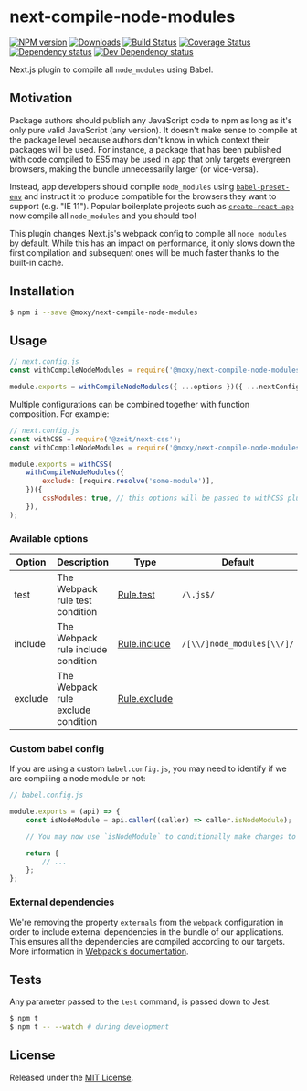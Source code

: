 # next-compile-node-modules

[![NPM version][npm-image]][npm-url] [![Downloads][downloads-image]][npm-url] [![Build Status][travis-image]][travis-url] [![Coverage Status][codecov-image]][codecov-url] [![Dependency status][david-dm-image]][david-dm-url] [![Dev Dependency status][david-dm-dev-image]][david-dm-dev-url]

[npm-url]:https://npmjs.org/package/@moxy/next-compile-node-modules
[downloads-image]:https://img.shields.io/npm/dm/@moxy/next-compile-node-modules.svg
[npm-image]:https://img.shields.io/npm/v/@moxy/next-compile-node-modules.svg
[travis-url]:https://travis-ci.org/moxystudio/next-compile-node-modules
[travis-image]:http://img.shields.io/travis/moxystudio/next-compile-node-modules/master.svg
[codecov-url]:https://codecov.io/gh/moxystudio/next-compile-node-modules
[codecov-image]:https://img.shields.io/codecov/c/github/moxystudio/next-compile-node-modules/master.svg
[david-dm-url]:https://david-dm.org/moxystudio/next-compile-node-modules
[david-dm-image]:https://img.shields.io/david/moxystudio/next-compile-node-modules.svg
[david-dm-dev-url]:https://david-dm.org/moxystudio/next-compile-node-modules?type=dev
[david-dm-dev-image]:https://img.shields.io/david/dev/moxystudio/next-compile-node-modules.svg

Next.js plugin to compile all `node_modules` using Babel.

## Motivation

Package authors should publish any JavaScript code to npm as long as it's only pure valid JavaScript (any version). It doesn't make sense to compile at the package level because authors don't know in which context their packages will be used. For instance, a package that has been published with code compiled to ES5 may be used in app that only targets evergreen browsers, making the bundle unnecessarily larger (or vice-versa).

Instead, app developers should compile `node_modules` using [`babel-preset-env`](https://babeljs.io/docs/en/babel-preset-env) and instruct it to produce compatible for the browsers they want to support (e.g. "IE 11"). Popular boilerplate projects such as [`create-react-app`](https://github.com/facebook/create-react-app) now compile all `node_modules` and you should too!

This plugin changes Next.js's webpack config to compile all `node_modules` by default. While this has an impact on performance, it only slows down the first compilation and subsequent ones will be much faster thanks to the built-in cache.

## Installation

```sh
$ npm i --save @moxy/next-compile-node-modules
```

## Usage

```js
// next.config.js
const withCompileNodeModules = require('@moxy/next-compile-node-modules');

module.exports = withCompileNodeModules({ ...options })({ ...nextConfig });
```

Multiple configurations can be combined together with function composition. For example:

```js
// next.config.js
const withCSS = require('@zeit/next-css');
const withCompileNodeModules = require('@moxy/next-compile-node-modules');

module.exports = withCSS(
    withCompileNodeModules({
        exclude: [require.resolve('some-module')],
    })({
        cssModules: true, // this options will be passed to withCSS plugin through nextConfig
    }),
);
```

### Available options

| Option | Description | Type | Default |
|  ---   |     ---     | ---  |   ---   |
| test | The Webpack rule test condition | [Rule.test](https://webpack.js.org/configuration/module/#ruletest) | `/\.js$/` |
| include | The Webpack rule include condition | [Rule.include](https://webpack.js.org/configuration/module/#ruleinclude) | `/[\\/]node_modules[\\/]/` |
| exclude | The Webpack rule exclude condition | [Rule.exclude](https://webpack.js.org/configuration/module/#ruleexclude) | |

### Custom babel config

If you are using a custom `babel.config.js`, you may need to identify if we are compiling a node module or not:

```js
// babel.config.js

module.exports = (api) => {
    const isNodeModule = api.caller((caller) => caller.isNodeModule);

    // You may now use `isNodeModule` to conditionally make changes to the returned config

    return {
        // ...
    };
};
```

### External dependencies

We're removing the property `externals` from the `webpack` configuration in order to include external dependencies in the bundle of our applications.
This ensures all the dependencies are compiled according to our targets.
More information in [Webpack's documentation](https://webpack.js.org/configuration/externals/).

## Tests

Any parameter passed to the `test` command, is passed down to Jest.

```sh
$ npm t
$ npm t -- --watch # during development
```

## License

Released under the [MIT License](http://www.opensource.org/licenses/mit-license.php).
